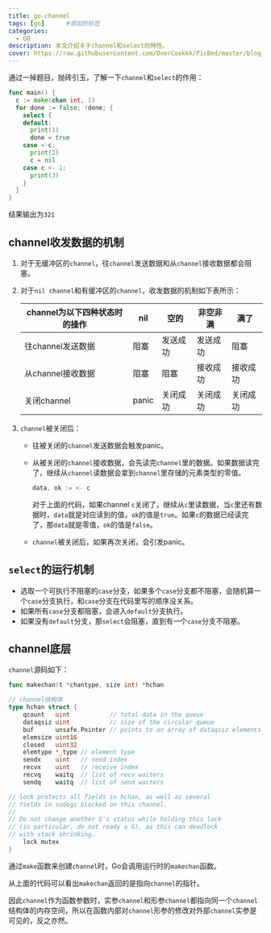 ```yaml
---
title: go-channel
tags: [go]      #添加的标签
categories: 
  - GO
description: 本文介绍关于channel和select的特性。
cover: https://raw.githubusercontent.com/OverCookkk/PicBed/master/blog_cover_images/01204-2118699694.png
---
```


通过一掉题目，抛砖引玉，了解一下`channel`和`select`的作用：

```go
func main() {
  c := make(chan int, 1)
  for done := false; !done; {
    select {
    default:
      print(1)
      done = true
    case <-c:
      print(2)
      c = nil
    case c <- 1:
      print(3)
    }
  }
}
```

结果输出为`321`



## channel收发数据的机制

1. 对于无缓冲区的`channel`，往`channel`发送数据和从`channel`接收数据都会阻塞。

2. 对于`nil channel`和有缓冲区的`channel`，收发数据的机制如下表所示：

    | channel为以下四种状态时的操作 | nil   | 空的     | 非空非满 | 满了     |
    | ----------------------------- | ----- | -------- | -------- | -------- |
    | 往channel发送数据             | 阻塞  | 发送成功 | 发送成功 | 阻塞     |
    | 从channel接收数据             | 阻塞  | 阻塞     | 接收成功 | 接收成功 |
    | 关闭channel                   | panic | 关闭成功 | 关闭成功 | 关闭成功 |

3. `channel`被关闭后：

   - 往被关闭的`channel`发送数据会触发panic。

   - 从被关闭的`channel`接收数据，会先读完`channel`里的数据。如果数据读完了，继续从`channel`读数据会拿到`channel`里存储的元素类型的零值。

     ```go
     data, ok := <- c 
     ```

     对于上面的代码，如果channel `c`关闭了，继续从`c`里读数据，当`c`里还有数据时，`data`就是对应读到的值，`ok`的值是`true`。如果`c`的数据已经读完了，那`data`就是零值，`ok`的值是`false`。

   - `channel`被关闭后，如果再次关闭，会引发panic。



## `select`的运行机制

- 选取一个可执行不阻塞的`case`分支，如果多个`case`分支都不阻塞，会随机算一个`case`分支执行，和`case`分支在代码里写的顺序没关系。
- 如果所有`case`分支都阻塞，会进入`default`分支执行。
- 如果没有`default`分支，那`select`会阻塞，直到有一个`case`分支不阻塞。





## channel底层

`channel`源码如下：

```go
func makechan(t *chantype, size int) *hchan

// channel结构体
type hchan struct {
    qcount   uint           // total data in the queue
    dataqsiz uint           // size of the circular queue
    buf      unsafe.Pointer // points to an array of dataqsiz elements
    elemsize uint16
    closed   uint32
    elemtype *_type // element type
    sendx    uint   // send index
    recvx    uint   // receive index
    recvq    waitq  // list of recv waiters
    sendq    waitq  // list of send waiters

// lock protects all fields in hchan, as well as several
// fields in sudogs blocked on this channel.
//
// Do not change another G's status while holding this lock
// (in particular, do not ready a G), as this can deadlock
// with stack shrinking.
    lock mutex
}
```

通过`make`函数来创建`channel`时，Go会调用运行时的`makechan`函数。

从上面的代码可以看出`makechan`返回的是指向`channel`的指针。

因此`channel`作为函数参数时，实参`channel`和形参`channel`都指向同一个`channel`结构体的内存空间，所以在函数内部对`channel`形参的修改对外部`channel`实参是可见的，反之亦然。